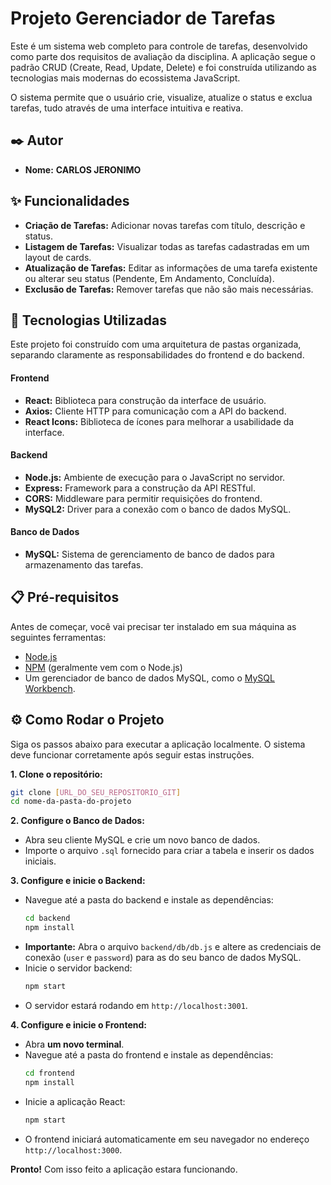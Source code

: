 # Projeto Gerenciador de Tarefas

Este é um sistema web completo para controle de tarefas, desenvolvido como parte dos requisitos de avaliação da disciplina. A aplicação segue o padrão CRUD (Create, Read, Update, Delete) e foi construída utilizando as tecnologias mais modernas do ecossistema JavaScript.

O sistema permite que o usuário crie, visualize, atualize o status e exclua tarefas, tudo através de uma interface intuitiva e reativa.

## ✒️ Autor

  * **Nome:** **CARLOS JERONIMO**

## ✨ Funcionalidades

  * **Criação de Tarefas:** Adicionar novas tarefas com título, descrição e status.
  * **Listagem de Tarefas:** Visualizar todas as tarefas cadastradas em um layout de cards.
  * **Atualização de Tarefas:** Editar as informações de uma tarefa existente ou alterar seu status (Pendente, Em Andamento, Concluída).
  * **Exclusão de Tarefas:** Remover tarefas que não são mais necessárias.

## 🚀 Tecnologias Utilizadas

Este projeto foi construído com uma arquitetura de pastas organizada, separando claramente as responsabilidades do frontend e do backend.

#### **Frontend**

  * **React:** Biblioteca para construção da interface de usuário.
  * **Axios:** Cliente HTTP para comunicação com a API do backend.
  * **React Icons:** Biblioteca de ícones para melhorar a usabilidade da interface.

#### **Backend**

  * **Node.js:** Ambiente de execução para o JavaScript no servidor.
  * **Express:** Framework para a construção da API RESTful.
  * **CORS:** Middleware para permitir requisições do frontend.
  * **MySQL2:** Driver para a conexão com o banco de dados MySQL.

#### **Banco de Dados**

  * **MySQL:** Sistema de gerenciamento de banco de dados para armazenamento das tarefas.

## 📋 Pré-requisitos

Antes de começar, você vai precisar ter instalado em sua máquina as seguintes ferramentas:

  * [Node.js](https://nodejs.org/en/)
  * [NPM](https://www.google.com/search?q=https://www.npmjs.com/) (geralmente vem com o Node.js)
  * Um gerenciador de banco de dados MySQL, como o [MySQL Workbench](https://www.mysql.com/products/workbench/).

## ⚙️ Como Rodar o Projeto

Siga os passos abaixo para executar a aplicação localmente. O sistema deve funcionar corretamente após seguir estas instruções.

**1. Clone o repositório:**

```bash
git clone [URL_DO_SEU_REPOSITORIO_GIT]
cd nome-da-pasta-do-projeto
```

**2. Configure o Banco de Dados:**

  * Abra seu cliente MySQL e crie um novo banco de dados.
  * Importe o arquivo `.sql` fornecido para criar a tabela e inserir os dados iniciais.

**3. Configure e inicie o Backend:**

  * Navegue até a pasta do backend e instale as dependências:
    ```bash
    cd backend
    npm install
    ```
  * **Importante:** Abra o arquivo `backend/db/db.js` e altere as credenciais de conexão (`user` e `password`) para as do seu banco de dados MySQL.
  * Inicie o servidor backend:
    ```bash
    npm start
    ```
  * O servidor estará rodando em `http://localhost:3001`.

**4. Configure e inicie o Frontend:**

  * Abra **um novo terminal**.
  * Navegue até a pasta do frontend e instale as dependências:
    ```bash
    cd frontend
    npm install
    ```
  * Inicie a aplicação React:
    ```bash
    npm start
    ```
  * O frontend iniciará automaticamente em seu navegador no endereço `http://localhost:3000`.

**Pronto\!** Com isso feito a aplicação estara funcionando.
